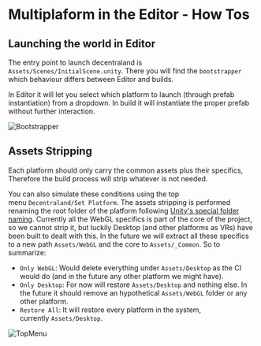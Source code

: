 # Multiplaform in the Editor - How Tos

## Launching the world in Editor

The entry point to launch decentraland is `Assets/Scenes/InitialScene.unity`. There you will find the `bootstrapper` which behaviour differs between Editor and builds.

In Editor it will let you select which platform to launch (through prefab instantiation) from a dropdown. In build it will instantiate the proper prefab without further interaction.

![Bootstrapper](multiplatform-in-editor/bootstrapper.png)

## Assets Stripping

Each platform should only carry the common assets plus their specifics, Therefore the build process will strip whatever is not needed.

You can also simulate these conditions using the top menu `Decentraland/Set Platform`. The assets stripping is performed renaming the root folder of the platform following [Unity's special folder naming](https://docs.unity3d.com/Manual/SpecialFolders.html). Currently all the WebGL specifics is part of the core of the project, so we cannot strip it, but luckily Desktop (and other platforms as VRs) have been built to dealt with this. In the future we will extract all these specifics to a new path `Assets/WebGL` and the core to `Assets/_Common`. So to summarize:

- `Only WebGL`: Would delete everything under `Assets/Desktop` as the CI would do (and in the future any other platform we might have).
- `Only Desktop`: For now will restore `Assets/Desktop` and nothing else. In the future it should remove an hypothetical `Assets/WebGL` folder or any other platform.
- `Restore All`: It will restore every platform in the system, currently `Assets/Desktop`.

![TopMenu](multiplatform-in-editor/topmenu.png)